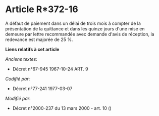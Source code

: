 # Article R*372-16

A défaut de paiement dans un délai de trois mois à compter de la présentation de la quittance et dans les quinze jours d'une
mise en demeure par lettre recommandée avec demande d'avis de réception, la redevance est majorée de 25 %.

**Liens relatifs à cet article**

_Anciens textes_:

  - Décret n°67-945 1967-10-24 ART. 9

_Codifié par_:

  - Décret n°77-241 1977-03-07

_Modifié par_:

  - Décret n°2000-237 du 13 mars 2000 - art. 10 ()
